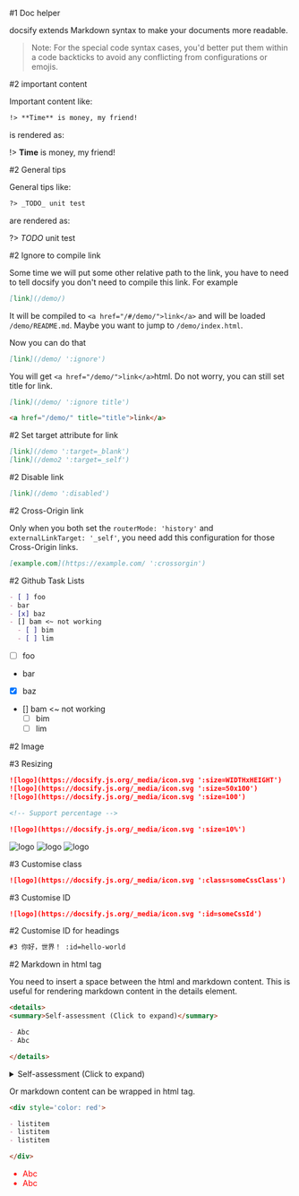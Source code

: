 #1 Doc helper

docsify extends Markdown syntax to make your documents more readable.

> Note:  For the special code syntax cases, you'd better put them within a code backticks to avoid any conflicting from configurations or emojis. 

#2 important content

Important content like:

```markdown
!> **Time** is money, my friend!
```

is rendered as:

!> **Time** is money, my friend!

#2 General tips

General tips like:

```markdown
?> _TODO_ unit test
```

are rendered as:

?> _TODO_ unit test

#2 Ignore to compile link

Some time we will put some other relative path to the link, you have to need to tell docsify you don't need to compile this link. For example

```md
[link](/demo/)
```

It will be compiled to `<a href="/#/demo/">link</a>` and will be loaded `/demo/README.md`. Maybe you want to jump to `/demo/index.html`.

Now you can do that

```md
[link](/demo/ ':ignore')
```

You will get `<a href="/demo/">link</a>`html. Do not worry, you can still set title for link.

```md
[link](/demo/ ':ignore title')

<a href="/demo/" title="title">link</a>
```

#2 Set target attribute for link

```md
[link](/demo ':target=_blank')
[link](/demo2 ':target=_self')
```

#2 Disable link

```md
[link](/demo ':disabled')
```

#2 Cross-Origin link

Only when you both set the `routerMode: 'history'` and `externalLinkTarget: '_self'`, you need add this configuration for those Cross-Origin links.

```md
[example.com](https://example.com/ ':crossorgin')  
```

#2 Github Task Lists

```md
- [ ] foo
- bar
- [x] baz
- [] bam <~ not working
  - [ ] bim
  - [ ] lim
```

- [ ] foo
- bar
- [x] baz
- [] bam <~ not working
  - [ ] bim
  - [ ] lim

#2 Image

#3 Resizing

```md
![logo](https://docsify.js.org/_media/icon.svg ':size=WIDTHxHEIGHT')
![logo](https://docsify.js.org/_media/icon.svg ':size=50x100')
![logo](https://docsify.js.org/_media/icon.svg ':size=100')

<!-- Support percentage -->

![logo](https://docsify.js.org/_media/icon.svg ':size=10%')
```

![logo](https://docsify.js.org/_media/icon.svg ':size=50x100')
![logo](https://docsify.js.org/_media/icon.svg ':size=100')
![logo](https://docsify.js.org/_media/icon.svg ':size=10%')

#3 Customise class

```md
![logo](https://docsify.js.org/_media/icon.svg ':class=someCssClass')
```

#3 Customise ID

```md
![logo](https://docsify.js.org/_media/icon.svg ':id=someCssId')
```

#2 Customise ID for headings

```md
#3 你好，世界！ :id=hello-world
```

#2 Markdown in html tag

You need to insert a space between the html and markdown content.
This is useful for rendering markdown content in the details element.

```markdown
<details>
<summary>Self-assessment (Click to expand)</summary>

- Abc
- Abc

</details>
```

<details>
<summary>Self-assessment (Click to expand)</summary>

- Abc
- Abc

</details>

Or markdown content can be wrapped in html tag.

```markdown
<div style='color: red'>

- listitem
- listitem
- listitem

</div>
```

<div style='color: red'>

- Abc
- Abc

</div>
